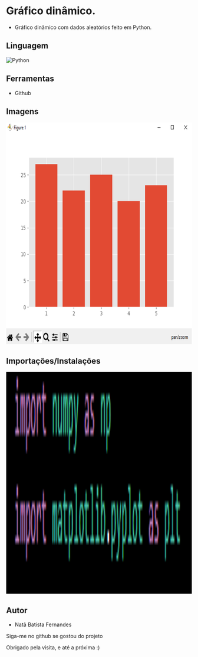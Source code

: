 # Gráfico dinâmico.

* Gráfico dinâmico com dados aleatórios feito em Python.

## Linguagem

![Python](https://img.shields.io/badge/python-3670A0?style=for-the-badge&logo=python&logoColor=ffdd54) 

## Ferramentas

* Github

## Imagens

<img src="https://github.com/batista29/graficos-python/blob/main/grafico-dinamico-python/img/grafico.png" height="600vh">

## Importações/Instalações

<img src="https://github.com/batista29/graficos-python/blob/main/grafico-dinamico-python/img/imports.png" height="600vh">

## Autor
* Natã Batista Fernandes

<p>Siga-me no github se gostou do projeto</p>
<p>Obrigado pela visita, e até a próxima :)</p>
